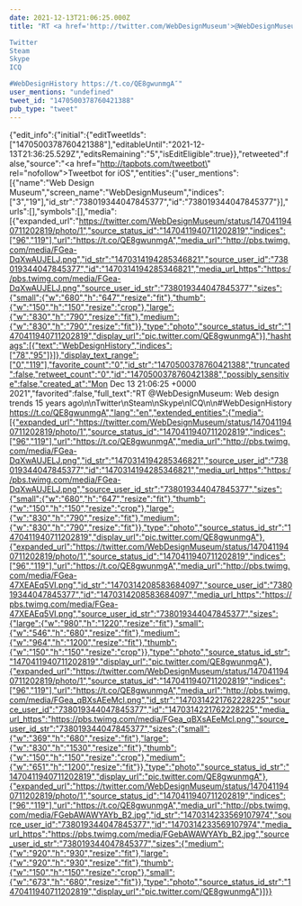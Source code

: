 ```yaml
---
date: 2021-12-13T21:06:25.000Z
title: "RT <a href='http://twitter.com/WebDesignMuseum'>@WebDesignMuseum</a>: Web design trends 15 years ago

Twitter
Steam
Skype
ICQ

#WebDesignHistory https://t.co/QE8gwunmgA″"
user_mentions: "undefined"
tweet_id: "1470500378760421388"
pub_type: "tweet"
---
```

{"edit_info":{"initial":{"editTweetIds":["1470500378760421388"],"editableUntil":"2021-12-13T21:36:25.529Z","editsRemaining":"5","isEditEligible":true}},"retweeted":false,"source":"<a href=\"http://tapbots.com/tweetbot\" rel=\"nofollow\">Tweetbot for iΟS</a>","entities":{"user_mentions":[{"name":"Web Design Museum","screen_name":"WebDesignMuseum","indices":["3","19"],"id_str":"738019344047845377","id":"738019344047845377"}],"urls":[],"symbols":[],"media":[{"expanded_url":"https://twitter.com/WebDesignMuseum/status/1470411940711202819/photo/1","source_status_id":"1470411940711202819","indices":["96","119"],"url":"https://t.co/QE8gwunmgA","media_url":"http://pbs.twimg.com/media/FGea-DqXwAUJELJ.png","id_str":"1470314194285346821","source_user_id":"738019344047845377","id":"1470314194285346821","media_url_https":"https://pbs.twimg.com/media/FGea-DqXwAUJELJ.png","source_user_id_str":"738019344047845377","sizes":{"small":{"w":"680","h":"647","resize":"fit"},"thumb":{"w":"150","h":"150","resize":"crop"},"large":{"w":"830","h":"790","resize":"fit"},"medium":{"w":"830","h":"790","resize":"fit"}},"type":"photo","source_status_id_str":"1470411940711202819","display_url":"pic.twitter.com/QE8gwunmgA"}],"hashtags":[{"text":"WebDesignHistory","indices":["78","95"]}]},"display_text_range":["0","119"],"favorite_count":"0","id_str":"1470500378760421388","truncated":false,"retweet_count":"0","id":"1470500378760421388","possibly_sensitive":false,"created_at":"Mon Dec 13 21:06:25 +0000 2021","favorited":false,"full_text":"RT @WebDesignMuseum: Web design trends 15 years ago\n\nTwitter\nSteam\nSkype\nICQ\n\n#WebDesignHistory https://t.co/QE8gwunmgA","lang":"en","extended_entities":{"media":[{"expanded_url":"https://twitter.com/WebDesignMuseum/status/1470411940711202819/photo/1","source_status_id":"1470411940711202819","indices":["96","119"],"url":"https://t.co/QE8gwunmgA","media_url":"http://pbs.twimg.com/media/FGea-DqXwAUJELJ.png","id_str":"1470314194285346821","source_user_id":"738019344047845377","id":"1470314194285346821","media_url_https":"https://pbs.twimg.com/media/FGea-DqXwAUJELJ.png","source_user_id_str":"738019344047845377","sizes":{"small":{"w":"680","h":"647","resize":"fit"},"thumb":{"w":"150","h":"150","resize":"crop"},"large":{"w":"830","h":"790","resize":"fit"},"medium":{"w":"830","h":"790","resize":"fit"}},"type":"photo","source_status_id_str":"1470411940711202819","display_url":"pic.twitter.com/QE8gwunmgA"},{"expanded_url":"https://twitter.com/WebDesignMuseum/status/1470411940711202819/photo/1","source_status_id":"1470411940711202819","indices":["96","119"],"url":"https://t.co/QE8gwunmgA","media_url":"http://pbs.twimg.com/media/FGea-47XEAEq5VI.png","id_str":"1470314208583684097","source_user_id":"738019344047845377","id":"1470314208583684097","media_url_https":"https://pbs.twimg.com/media/FGea-47XEAEq5VI.png","source_user_id_str":"738019344047845377","sizes":{"large":{"w":"980","h":"1220","resize":"fit"},"small":{"w":"546","h":"680","resize":"fit"},"medium":{"w":"964","h":"1200","resize":"fit"},"thumb":{"w":"150","h":"150","resize":"crop"}},"type":"photo","source_status_id_str":"1470411940711202819","display_url":"pic.twitter.com/QE8gwunmgA"},{"expanded_url":"https://twitter.com/WebDesignMuseum/status/1470411940711202819/photo/1","source_status_id":"1470411940711202819","indices":["96","119"],"url":"https://t.co/QE8gwunmgA","media_url":"http://pbs.twimg.com/media/FGea_qBXsAEeMcl.png","id_str":"1470314221762228225","source_user_id":"738019344047845377","id":"1470314221762228225","media_url_https":"https://pbs.twimg.com/media/FGea_qBXsAEeMcl.png","source_user_id_str":"738019344047845377","sizes":{"small":{"w":"369","h":"680","resize":"fit"},"large":{"w":"830","h":"1530","resize":"fit"},"thumb":{"w":"150","h":"150","resize":"crop"},"medium":{"w":"651","h":"1200","resize":"fit"}},"type":"photo","source_status_id_str":"1470411940711202819","display_url":"pic.twitter.com/QE8gwunmgA"},{"expanded_url":"https://twitter.com/WebDesignMuseum/status/1470411940711202819/photo/1","source_status_id":"1470411940711202819","indices":["96","119"],"url":"https://t.co/QE8gwunmgA","media_url":"http://pbs.twimg.com/media/FGebAWAWYAYb_B2.jpg","id_str":"1470314233569107974","source_user_id":"738019344047845377","id":"1470314233569107974","media_url_https":"https://pbs.twimg.com/media/FGebAWAWYAYb_B2.jpg","source_user_id_str":"738019344047845377","sizes":{"medium":{"w":"920","h":"930","resize":"fit"},"large":{"w":"920","h":"930","resize":"fit"},"thumb":{"w":"150","h":"150","resize":"crop"},"small":{"w":"673","h":"680","resize":"fit"}},"type":"photo","source_status_id_str":"1470411940711202819","display_url":"pic.twitter.com/QE8gwunmgA"}]}}
